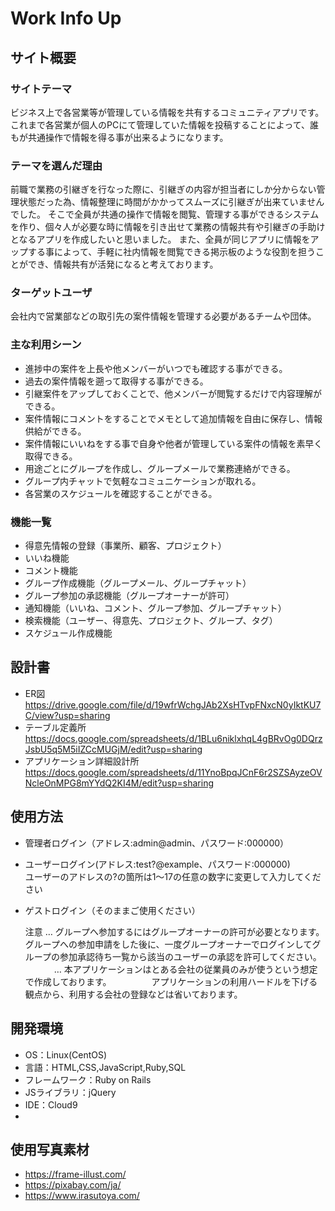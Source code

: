 # Work Info Up

## サイト概要

### サイトテーマ
ビジネス上で各営業等が管理している情報を共有するコミュニティアプリです。
これまで各営業が個人のPCにて管理していた情報を投稿することによって、誰もが共通操作で情報を得る事が出来るようになります。

### テーマを選んだ理由
前職で業務の引継ぎを行なった際に、引継ぎの内容が担当者にしか分からない管理状態だった為、情報整理に時間がかかってスムーズに引継ぎが出来ていませんでした。
そこで全員が共通の操作で情報を閲覧、管理する事ができるシステムを作り、個々人が必要な時に情報を引き出せて業務の情報共有や引継ぎの手助けとなるアプリを作成したいと思いました。
また、全員が同じアプリに情報をアップする事によって、手軽に社内情報を閲覧できる掲示板のような役割を担うことができ、情報共有が活発になると考えております。

### ターゲットユーザ
会社内で営業部などの取引先の案件情報を管理する必要があるチームや団体。

### 主な利用シーン
- 進捗中の案件を上長や他メンバーがいつでも確認する事ができる。
- 過去の案件情報を遡って取得する事ができる。
- 引継案件をアップしておくことで、他メンバーが閲覧するだけで内容理解ができる。
- 案件情報にコメントをすることでメモとして追加情報を自由に保存し、情報供給ができる。
- 案件情報にいいねをする事で自身や他者が管理している案件の情報を素早く取得できる。
- 用途ごとにグループを作成し、グループメールで業務連絡ができる。
- グループ内チャットで気軽なコミュニケーションが取れる。
- 各営業のスケジュールを確認することができる。

### 機能一覧
- 得意先情報の登録（事業所、顧客、プロジェクト）
- いいね機能
- コメント機能
- グループ作成機能（グループメール、グループチャット）
- グループ参加の承認機能（グループオーナーが許可）
- 通知機能（いいね、コメント、グループ参加、グループチャット）
- 検索機能（ユーザー、得意先、プロジェクト、グループ、タグ）
- スケジュール作成機能

## 設計書
- ER図 https://drive.google.com/file/d/19wfrWchgJAb2XsHTvpFNxcN0yIktKU7C/view?usp=sharing
- テーブル定義所　https://docs.google.com/spreadsheets/d/1BLu6niklxhqL4gBRvOg0DQrzJsbU5q5M5iIZCcMUGjM/edit?usp=sharing
- アプリケーション詳細設計所　https://docs.google.com/spreadsheets/d/11YnoBpqJCnF6r2SZSAyzeOVNcleOnMPG8mYYdQ2KI4M/edit?usp=sharing

## 使用方法
- 管理者ログイン（アドレス:admin@admin、パスワード:000000）
- ユーザーログイン(アドレス:test?@example、パスワード:000000)<br>ユーザーのアドレスの?の箇所は1〜17の任意の数字に変更して入力してください
- ゲストログイン（そのままご使用ください）

  注意 … グループへ参加するにはグループオーナーの許可が必要となります。グループへの参加申請をした後に、一度グループオーナーでログインしてグループの参加承認待ち一覧から該当のユーザーの承認を許可してください。
　　　 … 本アプリケーションはとある会社の従業員のみが使うという想定で作成しております。
　　　 　アプリケーションの利用ハードルを下げる観点から、利用する会社の登録などは省いております。
　　　 　
## 開発環境
- OS：Linux(CentOS)
- 言語：HTML,CSS,JavaScript,Ruby,SQL
- フレームワーク：Ruby on Rails
- JSライブラリ：jQuery
- IDE：Cloud9
-

## 使用写真素材
- https://frame-illust.com/
- https://pixabay.com/ja/
- https://www.irasutoya.com/